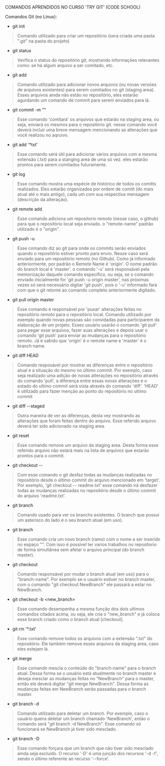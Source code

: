 COMANDOS APRENDIDOS NO CURSO 'TRY GIT' (CODE SCHOOL)

Comandos Git (no Linux):

- git init

> Comando utilizado para criar um repositório (sera criada uma pasta ".git" na pasta do projeto)

- git status

> Verifica o status do repositório git, mostrando informações relevantes como: se há algum arquivo a ser comitado, etc.

- git add <file-name>

>  Comando utilizado para adicionar novos arquivos (ou novas versões de arquivos existentes) para serem comitados no git (staging area). Esses arquivos ainda não estão no repositório, eles estarão agurdando um comando de commit para serem enviados para lá.

- git commit -m "<type-any-message-here>"

> Esse comando 'comitará' os arquivos que estarão na staging area, ou seja, enviará os mesmos para o repositório git. nesse comando você deverá incluir uma breve mensagem mencionando as alterações que você realizou no aqruivo.

- git add '*txt'

> Esse comando será útil para adicionar vários arquivos com a mesma extensão (.txt) para a stanging area de uma só vez. eles estarão prontos para serem comitados futuramente.

- git log

> Esse comando mostra uma espécie de histórico de todos os comitts realizados. Eles estarão organizados por ordem de comitt (do mais atual até o mais antigo), cada um com sua respectiva mensagem (descrição da alteração).

- git remote add <remote-name> <repository-Url>

> Esse comando adiciona um repositorio remoto (nesse caso, o github) para que o repositório local seja enviado. o "remote-name" padrão utilizado é o "origin". 

- git push -u <remote-name> <branch-name>

> Esse comando diz ao git para onde os commits serão enviados quando o repositório estiver pronto para envio. Nesse caso será enviado para um repositório remoto (no Github). Como já informado anteriormente, por padrão o Remote Name é 'origin'. O nome padrão do branch local é 'master'. o comando '-u' será responsável pela memorização daquele comando específico, ou seja, se o comando enviado inicialmente for 'git push -u origin master', nas próximas vezes só será necessário digitar 'git push', pois o '-u' informado fará com que o git retome ao comando completo anteriormente digitado.

- git pull origin master

> Esse comando é responsável por 'puxar' alterações feitas no repositório remoto para o repositório local. Comando utilizado por exemplo quando novas pessoas são convidadas para participarem da elaboração de um projeto. Esses usuário usarão o comando 'git pull' para pegar esse arquivos, fazer suas alterações e depois usar o comando 'git push' para enviar as mudanças para o repositório remoto. Já é sabido que 'origin' é o remote name e 'master' é o branch name.

- git diff HEAD

> Comando resposável por mostrar as diferenças entre o repositório atual e a situação do mesmo no último commit. Por exemplo, caso seja realizado uma adição de novas alterações no repositório através do comando 'pull', a diferença entre essas novas alterações e o estado do ultimo commit será vista através do comando 'diff'. 'HEAD' é utilizado para fazer menção ao ponto do repositório no ultimo commit

- git diff --staged

> Outra maneira de ver as diferenças, desta vez mostrando as alterações que foram feitas dentro do arquivo. Esse referido arquivo deverá ter sido adicionado na staging area.

- git reset <file-name>

> Esse comando remove um arquivo da staging area. Desta forma esse referido arquivo não estará mais na lista de arquivos que estarão prontos para o commit.

- git checkout -- <target>

> Com esse comando o git desfaz todas as mudanças realizadas no repositório desde o último commit do arquivo mencionado em 'target'. Por exemplo, 'git checkout -- readme.txt' esse comando irá desfazer todas as mudanças realizadas no repositório desde o último commit do arquivo 'readme.txt'.

- git branch

> Comando usado para ver os branchs existentes. O branch que possui um asterisco do lado é o seu branch atual (em uso).

- git branch <branch-name>

> Esse comando cria um novo branch (ramo) com o nome a ser inserido no espaço "<branch-name>". Com isso é possível ter varios trabalhos no reposítorio de forma simultânea sem afetar o arquivo principal (do branch master).

- git checkout <branch-name>

> Comando responsável por mudar o branch atual (em uso) para o "branch-name". Por exemplo se o usuário estiver no branch master, com o comando "git checkout NewBranch" ele passará a estar no NewBranch.

- git checkout -b <new_branch>

> Esse comando desempenha a mesma função dos dois ultimos comandos citados acima, ou seja, ele cria o "new_branch" e já coloca esse branch criado como o branch atual [checkout].

- git rm '*.txt'

> Esse comando remove todos os arquivos com a extensão ".txt" do repositório. Ele também remove esses arquivos da staging area, caso eles estejam lá.

- git merge <branch-name>

> Esse comando mescla o conteúdo do "branch-name" para o branch atual. Dessa forma se o usuário está atualmente no branch master e deseja mesclar as mudanças feitas no "NewBranch" para o master, então ele deverá digitar "git merge NewBranch". Dessa forma as mudanças feitas em NewBranch serão passadas para o branch master.

- git branch -d <branch-name>

> Comando utilizado para deletar um branch. Por exemplo, caso o usuário queira deletar um branch chamado 'NewBranch', então o comando será "git branch -d NewBranch". Esse comando só funcionará se NewBranch já tiver sido mesclado.

- git branch -D <branch-name>

> Esse comando forçara que um branch que não tiver sido mesclado ainda seja excluido. O recurso '-D' é uma junção dos recursos '-d -f', sendo o último referente ao recurso '--force'.





